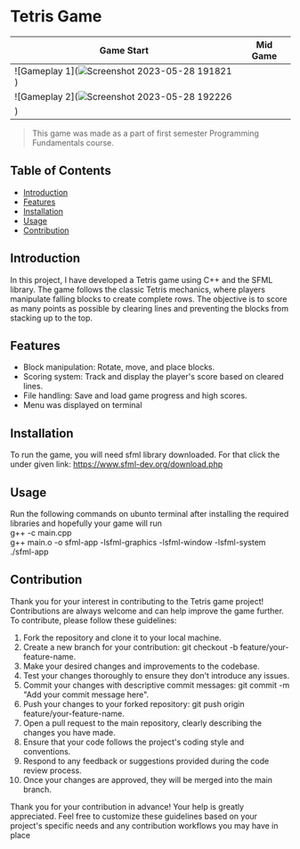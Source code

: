 # Tetris Game
| Game Start                                                                                                                                    |   Mid Game                            |
| ----------------------------------- | ----------------------------------- |
| ![Gameplay 1](![Screenshot 2023-05-28 191821](https://github.com/user-attachments/assets/a007b845-b1db-4a55-a56d-578bb346b397))
 | ![Gameplay 2](![Screenshot 2023-05-28 192226](https://github.com/user-attachments/assets/cf1ecb33-7c44-4171-9f43-3db24ea82555)
) |

> This game was made as a part of first semester Programming Fundamentals course.

## Table of Contents

- [Introduction](#introduction)
- [Features](#features)
- [Installation](#installation)
- [Usage](#usage)
- [Contribution](#contribution)

## Introduction

In this project, I have developed a Tetris game using C++ and the SFML library. The game follows the classic Tetris mechanics, where players manipulate falling blocks to create complete rows. The objective is to score as many points as possible by clearing lines and preventing the blocks from stacking up to the top.

## Features

  - Block manipulation: Rotate, move, and place blocks.
  - Scoring system: Track and display the player's score based on cleared lines.
  - File handling: Save and load game progress and high scores.
  - Menu was displayed on terminal 

## Installation

To run the game, you will need sfml library downloaded. For that click the under given link:
https://www.sfml-dev.org/download.php

## Usage

Run the following commands on ubunto terminal after installing the required libraries and hopefully your game will run
<br />g++ -c main.cpp
<br />g++ main.o -o sfml-app -lsfml-graphics -lsfml-window -lsfml-system
<br />./sfml-app


## Contribution

Thank you for your interest in contributing to the Tetris game project! Contributions are always welcome and can help improve the game further. To contribute, please follow these guidelines:

1. Fork the repository and clone it to your local machine.
2. Create a new branch for your contribution: git checkout -b feature/your-feature-name.
3. Make your desired changes and improvements to the codebase.
4. Test your changes thoroughly to ensure they don't introduce any issues.
5. Commit your changes with descriptive commit messages: git commit -m "Add your commit message here".
6. Push your changes to your forked repository: git push origin feature/your-feature-name.
7. Open a pull request to the main repository, clearly describing the changes you have made.
8. Ensure that your code follows the project's coding style and conventions.
9. Respond to any feedback or suggestions provided during the code review process.
10. Once your changes are approved, they will be merged into the main branch.

Thank you for your contribution in advance! Your help is greatly appreciated.
Feel free to customize these guidelines based on your project's specific needs and any contribution workflows you may have in place


